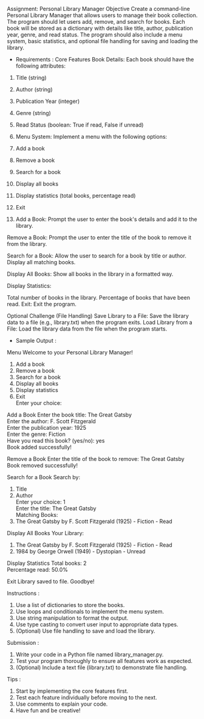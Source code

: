 Assignment: Personal Library Manager
Objective
Create a command-line Personal Library Manager that allows users to manage their book collection. The program should let users add, remove, and search for books. Each book will be stored as a dictionary with details like title, author, publication year, genre, and read status. The program should also include a menu system, basic statistics, and optional file handling for saving and loading the library.

* Requirements :
Core Features
Book Details: Each book should have the following attributes:

1. Title (string)
2. Author (string)
3. Publication Year (integer)
4. Genre (string)
5. Read Status (boolean: True if read, False if unread)
6. Menu System: Implement a menu with the following options:

1. Add a book
2. Remove a book
3. Search for a book
4. Display all books
5. Display statistics (total books, percentage read)
6. Exit
7. Add a Book: Prompt the user to enter the book's details and add it to the library.

Remove a Book: Prompt the user to enter the title of the book to remove it from the library.

Search for a Book: Allow the user to search for a book by title or author. Display all matching books.

Display All Books: Show all books in the library in a formatted way.

Display Statistics:

Total number of books in the library.
Percentage of books that have been read.
Exit: Exit the program.

Optional Challenge (File Handling)
Save Library to a File: Save the library data to a file (e.g., library.txt) when the program exits.
Load Library from a File: Load the library data from the file when the program starts.




* Sample Output :

Menu
Welcome to your Personal Library Manager!  
1. Add a book  
2. Remove a book  
3. Search for a book  
4. Display all books  
5. Display statistics  
6. Exit  
Enter your choice:  

Add a Book
Enter the book title: The Great Gatsby  
Enter the author: F. Scott Fitzgerald  
Enter the publication year: 1925  
Enter the genre: Fiction  
Have you read this book? (yes/no): yes  
Book added successfully!  

Remove a Book
Enter the title of the book to remove: The Great Gatsby  
Book removed successfully!  

Search for a Book
Search by:  
1. Title  
2. Author  
Enter your choice: 1  
Enter the title: The Great Gatsby  
Matching Books:  
1. The Great Gatsby by F. Scott Fitzgerald (1925) - Fiction - Read  

Display All Books
Your Library:  
1. The Great Gatsby by F. Scott Fitzgerald (1925) - Fiction - Read  
2. 1984 by George Orwell (1949) - Dystopian - Unread  

Display Statistics
Total books: 2  
Percentage read: 50.0%  

Exit
Library saved to file. Goodbye!  

Instructions :
1. Use a list of dictionaries to store the books.
2. Use loops and conditionals to implement the menu system.
3. Use string manipulation to format the output.
4. Use type casting to convert user input to appropriate data types.
5. (Optional) Use file handling to save and load the library.

Submission :
1. Write your code in a Python file named library_manager.py.
2. Test your program thoroughly to ensure all features work as expected.
3. (Optional) Include a text file (library.txt) to demonstrate file handling.

Tips :
1. Start by implementing the core features first.
2. Test each feature individually before moving to the next.
3. Use comments to explain your code.
4. Have fun and be creative!